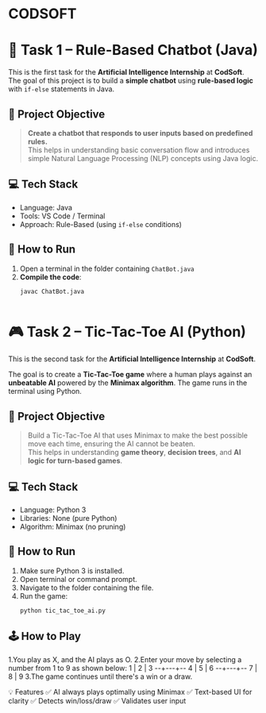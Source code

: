 # CODSOFT

# 🤖 Task 1 – Rule-Based Chatbot (Java)

This is the first task for the **Artificial Intelligence Internship** at **CodSoft**.  
The goal of this project is to build a **simple chatbot** using **rule-based logic** with `if-else` statements in Java.

## 📌 Project Objective
> **Create a chatbot that responds to user inputs based on predefined rules.**  
> This helps in understanding basic conversation flow and introduces simple Natural Language Processing (NLP) concepts using Java logic.
## 💻 Tech Stack

- Language: Java
- Tools: VS Code / Terminal
- Approach: Rule-Based (using `if-else` conditions)
 ## 🚀 How to Run

1. Open a terminal in the folder containing `ChatBot.java`
2. **Compile the code**:
   ```bash
   javac ChatBot.java



# 🎮 Task 2 – Tic-Tac-Toe AI (Python)

This is the second task for the **Artificial Intelligence Internship** at **CodSoft**.

The goal is to create a **Tic-Tac-Toe game** where a human plays against an **unbeatable AI** powered by the **Minimax algorithm**. The game runs in the terminal using Python.

## 📌 Project Objective

> Build a Tic-Tac-Toe AI that uses Minimax to make the best possible move each time, ensuring the AI cannot be beaten.  
> This helps in understanding **game theory**, **decision trees**, and **AI logic for turn-based games**.

## 💻 Tech Stack

- Language: Python 3
- Libraries: None (pure Python)
- Algorithm: Minimax (no pruning)

## 🚀 How to Run

1. Make sure Python 3 is installed.
2. Open terminal or command prompt.
3. Navigate to the folder containing the file.
4. Run the game:
   ```bash
   python tic_tac_toe_ai.py

## 🕹️ How to Play
1.You play as X, and the AI plays as O.
2.Enter your move by selecting a number from 1 to 9 as shown below:
1 | 2 | 3
--+---+--
4 | 5 | 6
--+---+--
7 | 8 | 9
3.The game continues until there's a win or a draw.

💡 Features
✅ AI always plays optimally using Minimax
✅ Text-based UI for clarity
✅ Detects win/loss/draw
✅ Validates user input




